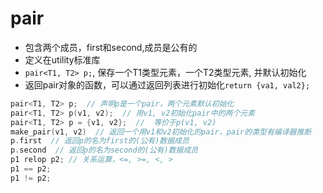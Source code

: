 # pair

- 包含两个成员，first和second,成员是公有的
- 定义在utility标准库
- `pair<T1, T2> p;`, 保存一个T1类型元素，一个T2类型元素, 并默认初始化
- 返回pair对象的函数，可以通过返回列表进行初始化`return {va1, val2};`

```c++
pair<T1, T2> p;  // 声明p是一个pair，两个元素默认初始化
pair<T1, T2> p(v1, v2);  // 用v1, v2初始化pair中的两个元素
pair<T1, T2> p = {v1, v2};  //  等价于p(v1, v2)
make_pair(v1, v2)  // 返回一个用v1和v2初始化的pair，pair的类型有编译器推断
p.first  // 返回p的名为first的(公有)数据成员
p.second  // 返回p的名为second的(公有)数据成员
p1 relop p2; // 关系运算，<=, >=, <, >
p1 == p2;
p1 != p2;
```